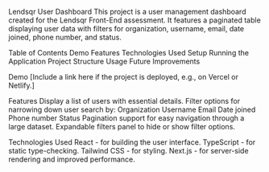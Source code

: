 Lendsqr User Dashboard
This project is a user management dashboard created for the Lendsqr Front-End assessment. It features a paginated table displaying user data with filters for organization, username, email, date joined, phone number, and status.

Table of Contents
Demo
Features
Technologies Used
Setup
Running the Application
Project Structure
Usage
Future Improvements


Demo
[Include a link here if the project is deployed, e.g., on Vercel or Netlify.]

Features
Display a list of users with essential details.
Filter options for narrowing down user search by:
Organization
Username
Email
Date joined
Phone number
Status
Pagination support for easy navigation through a large dataset.
Expandable filters panel to hide or show filter options.

Technologies Used
React - for building the user interface.
TypeScript - for static type-checking.
Tailwind CSS - for styling.
Next.js - for server-side rendering and improved performance.